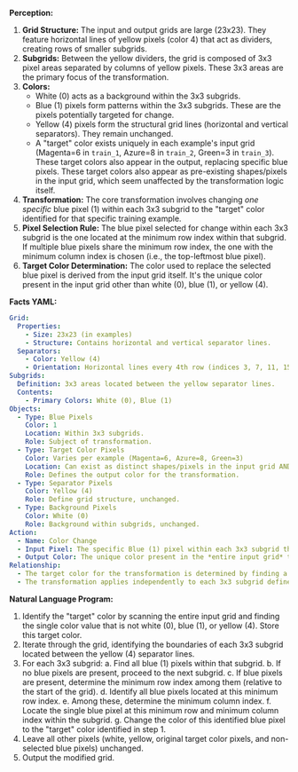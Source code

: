 **Perception:**

1.  **Grid Structure:** The input and output grids are large (23x23). They feature horizontal lines of yellow pixels (color 4) that act as dividers, creating rows of smaller subgrids.
2.  **Subgrids:** Between the yellow dividers, the grid is composed of 3x3 pixel areas separated by columns of yellow pixels. These 3x3 areas are the primary focus of the transformation.
3.  **Colors:**
    *   White (0) acts as a background within the 3x3 subgrids.
    *   Blue (1) pixels form patterns within the 3x3 subgrids. These are the pixels potentially targeted for change.
    *   Yellow (4) pixels form the structural grid lines (horizontal and vertical separators). They remain unchanged.
    *   A "target" color exists uniquely in each example's input grid (Magenta=6 in `train_1`, Azure=8 in `train_2`, Green=3 in `train_3`). These target colors also appear in the output, replacing specific blue pixels. These target colors also appear as pre-existing shapes/pixels in the input grid, which seem unaffected by the transformation logic itself.
4.  **Transformation:** The core transformation involves changing *one specific* blue pixel (1) within each 3x3 subgrid to the "target" color identified for that specific training example.
5.  **Pixel Selection Rule:** The blue pixel selected for change within each 3x3 subgrid is the one located at the minimum row index within that subgrid. If multiple blue pixels share the minimum row index, the one with the minimum column index is chosen (i.e., the top-leftmost blue pixel).
6.  **Target Color Determination:** The color used to replace the selected blue pixel is derived from the input grid itself. It's the unique color present in the input grid other than white (0), blue (1), or yellow (4).

**Facts YAML:**


```yaml
Grid:
  Properties:
    - Size: 23x23 (in examples)
    - Structure: Contains horizontal and vertical separator lines.
  Separators:
    - Color: Yellow (4)
    - Orientation: Horizontal lines every 4th row (indices 3, 7, 11, 15, 19, 22 - though 22 is the last row), Vertical lines every 4th column (indices 3, 7, 11, 15, 19, 22).
Subgrids:
  Definition: 3x3 areas located between the yellow separator lines.
  Contents:
    - Primary Colors: White (0), Blue (1)
Objects:
  - Type: Blue Pixels
    Color: 1
    Location: Within 3x3 subgrids.
    Role: Subject of transformation.
  - Type: Target Color Pixels
    Color: Varies per example (Magenta=6, Azure=8, Green=3)
    Location: Can exist as distinct shapes/pixels in the input grid AND is the result color for the transformation.
    Role: Defines the output color for the transformation.
  - Type: Separator Pixels
    Color: Yellow (4)
    Role: Define grid structure, unchanged.
  - Type: Background Pixels
    Color: White (0)
    Role: Background within subgrids, unchanged.
Action:
  - Name: Color Change
  - Input Pixel: The specific Blue (1) pixel within each 3x3 subgrid that has the minimum row index, and among those, the minimum column index (top-leftmost blue pixel).
  - Output Color: The unique color present in the *entire input grid* that is NOT White (0), Blue (1), or Yellow (4).
Relationship:
  - The target color for the transformation is determined by finding a unique, non-structural, non-primary color present anywhere in the input grid.
  - The transformation applies independently to each 3x3 subgrid defined by the yellow separators.
```


**Natural Language Program:**

1.  Identify the "target" color by scanning the entire input grid and finding the single color value that is not white (0), blue (1), or yellow (4). Store this target color.
2.  Iterate through the grid, identifying the boundaries of each 3x3 subgrid located between the yellow (4) separator lines.
3.  For each 3x3 subgrid:
    a.  Find all blue (1) pixels within that subgrid.
    b.  If no blue pixels are present, proceed to the next subgrid.
    c.  If blue pixels are present, determine the minimum row index among them (relative to the start of the grid).
    d.  Identify all blue pixels located at this minimum row index.
    e.  Among these, determine the minimum column index.
    f.  Locate the single blue pixel at this minimum row and minimum column index within the subgrid.
    g.  Change the color of this identified blue pixel to the "target" color identified in step 1.
4.  Leave all other pixels (white, yellow, original target color pixels, and non-selected blue pixels) unchanged.
5.  Output the modified grid.